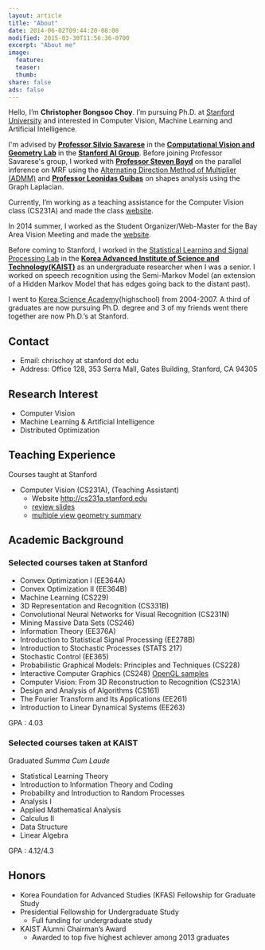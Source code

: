```yaml
---
layout: article
title: "About"
date: 2014-06-02T09:44:20-08:00
modified: 2015-03-30T11:56:36-0700
excerpt: "About me"
image:
  feature:
  teaser:
  thumb:
share: false
ads: false
---
```


Hello, I’m <b>Christopher Bongsoo Choy</b>. I’m pursuing Ph.D. at <a
target="_blank" href="http://www.stanford.edu/">Stanford University</a> and
interested in Computer Vision, Machine Learning and Artificial Intelligence.

I'm advised by <a href="http://cvgl.stanford.edu/silvio/"><b>Professor Silvio
Savarese</b></a> in the <a href="http://cvgl.stanford.edu/"><b>Computational
Vision and Geometry Lab</b></a> in the <a
href="http://ai.stanford.edu"><b>Stanford AI Group</b></a>. Before joining
Professor Savarese's group, I worked with <a
href="http://www.stanford.edu/~boyd/"><b>Professor Steven Boyd</b></a> on the
parallel inference on MRF using the <a
href="http://stanford.edu/~boyd/admm.html">Alternating Direction Method of
Multiplier (ADMM)</a> and <a href="http://geometry.stanford.edu"><b>Professor
Leonidas Guibas</b></a> on shapes analysis using the Graph Laplacian.

Currently, I’m working as a teaching assistance for the Computer Vision class
(CS231A) and made the class <a href="http://cs231a.stanford.edu/">website</a>.

In 2014 summer, I worked as the Student Organizer/Web-Master for the Bay Area
Vision Meeting and made the <a
href="http://cvgl.stanford.edu/BAVM14">website</a>. 

Before coming to Stanford, I worked in the <a
href="http://slsp.kaist.ac.kr/">Statistical Learning and Signal Processing
Lab</a> in the <a href="www.kaist.ac.kr"><b>Korea Advanced Institute of Science
and Technology(KAIST)</b></a> as an undergraduate researcher when I was a
senior. I worked on speech recognition using the Semi-Markov Model (an
extension of a Hidden Markov Model that has edges going back to the distant
past).

I went to [Korea Science
Academy](http://en.wikipedia.org/wiki/Korea_Science_Academy_of_KAIST)(highschool)
from 2004-2007. A third of graduates are now pursuing Ph.D. degree and 3 of my
friends went there together are now Ph.D.’s at Stanford.

## Contact

- Email: chrischoy at stanford dot edu
- Address: Office 128, 353 Serra Mall, Gates Building, Stanford, CA 94305 

## Research Interest

- Computer Vision
- Machine Learning & Artificial Intelligence
- Distributed Optimization

## Teaching Experience

Courses taught at Stanford

- Computer Vision (CS231A), (Teaching Assistant)
    - Website <http://cs231a.stanford.edu>
    - <a href="http://chrischoy.github.io/blog/research/cs231a-review-session/">review slides</a>
    - <a href="http://chrischoy.github.io/blog/research/multiple-view-geometry/">multiple view geometry summary</a>

## Academic Background

### Selected courses taken at Stanford 

- Convex Optimization I (EE364A)
- Convex Optimization II (EE364B)
- Machine Learning (CS229)
- 3D Representation and Recognition (CS331B)
- Convolutional Neural Networks for Visual Recognition (CS231N)
- Mining Massive Data Sets (CS246)
- Information Theory (EE376A)
- Introduction to Statistical Signal Processing (EE278B)
- Introduction to Stochastic Processes (STATS 217)
- Stochastic Control (EE365)
- Probabilistic Graphical Models: Principles and Techniques (CS228)
- Interactive Computer Graphics (CS248) <a href="http://chrischoy.github.io/blog/lectures/cs248-interactive-graphics/">OpenGL samples</a>
- Computer Vision: From 3D Reconstruction to Recognition (CS231A)
- Design and Analysis of Algorithms (CS161)
- The Fourier Transform and Its Applications (EE261)
- Introduction to Linear Dynamical Systems (EE263)

GPA : 4.03

### Selected courses taken at KAIST

Graduated *Summa Cum Laude*

- Statistical Learning Theory
- Introduction to Information Theory and Coding
- Probability and Introduction to Random Processes
- Analysis I
- Applied Mathematical Analysis
- Calculus II
- Data Structure
- Linear Algebra

GPA : 4.12/4.3

## Honors

- Korea Foundation for Advanced Studies (KFAS) Fellowship for Graduate Study
- Presidential Fellowship for Undergraduate Study
    - Full funding for undergraduate study
- KAIST Alumni Chairman’s Award
    - Awarded to top five highest achiever among 2013 graduates
